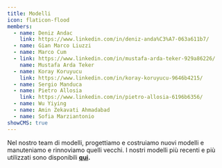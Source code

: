 ```yaml
---
title: Modelli
icon: flaticon-flood
members:
  - name: Deniz Andac
    link: https://www.linkedin.com/in/deniz-anda%C3%A7-063a611b7/
  - name: Gian Marco Liuzzi
  - name: Marco Cum
  - link: https://www.linkedin.com/in/mustafa-arda-teker-929a86226/
    name: Mustafa Arda Teker
  - name: Koray Koruyucu
    link: https://www.linkedin.com/in/koray-koruyucu-9646b4215/
  - name: Sergio Manduca
  - name: Pietro Allosia
    link: https://www.linkedin.com/in/pietro-allosia-6196b6356/
  - name: Wu Yiying
  - name: Amin Zekavati Ahmadabad
  - name: Sofia Marziantonio
showCMS: true
---
```

Nel nostro team di modelli, progettiamo e costruiamo nuovi modelli e manuteniamo e rinnoviamo quelli vecchi. I nostri modelli più recenti e più utilizzati sono disponibili **[qui](https://www.milegoalterritorio.it/progetti/).**